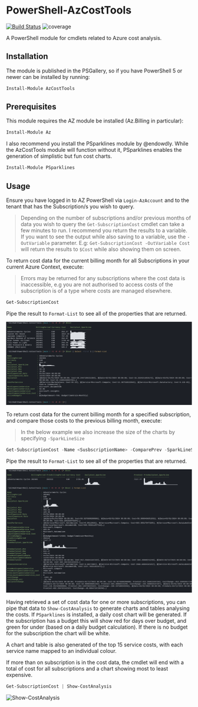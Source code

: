 # PowerShell-AzCostTools

[![Build Status](https://dev.azure.com/markwragg/GitHub/_apis/build/status/markwragg.PowerShell-AzCostTools?branchName=main)](https://dev.azure.com/markwragg/GitHub/_build/latest?definitionId=11&branchName=main) ![coverage](https://img.shields.io/badge/coverage-93%25-brightgreen.svg)

A PowerShell module for cmdlets related to Azure cost analysis.

## Installation

The module is published in the PSGallery, so if you have PowerShell 5 or newer can be installed by running:

```powershell
Install-Module AzCostTools
```

## Prerequisites

This module requires the AZ module be installed (Az.Billing in particular):

```powershell
Install-Module Az
```

I also recommend you install the PSparklines module by @endowdly. While the AzCostTools module will function without it,  PSparklines enables the generation of simplistic but fun cost charts.

```powershell
Install-Module PSparklines
```

## Usage

Ensure you have logged in to AZ PowerShell via `Login-AzAccount` and to the tenant that has the Subscription/s you wish to query.

> Depending on the number of subscriptions and/or previous months of data you wish to query the `Get-SubscriptionCost` cmdlet can take a few minutes to run.
> I recommend you return the results to a variable. If you want to see the output while also saving to a variable, use the `-OutVariable` parameter.
> E.g: `Get-SubscriptionCost -OutVariable Cost` will return the results to `$Cost` while also showing them on screen.

To return cost data for the current billing month for all Subscriptions in your current Azure Context, execute:

> Errors may be returned for any subscriptions where the cost data is inaccessible, e.g you are not authorised to access costs of the subscription is of a type where costs are managed elsewhere.

```powershell
Get-SubscriptionCost
```

Pipe the result to `Format-List` to see all of the properties that are returned.

![Get-SubscriptionCost](https://github.com/markwragg/PowerShell-AzCostTools/blob/main/Media/Get-SubscriptionCost.png)

To return cost data for the current billing month for a specified subscription, and compare those costs to the previous billing month, execute:

> In the below example we also increase the size of the charts by specifying `-SparkLineSize`

```powershell
Get-SubscriptionCost -Name <SusbscriptionName> -ComparePrev -SparkLineSize 3
```

Pipe the result to `Format-List` to see all of the properties that are returned.

![Get-SubscriptionCost](https://github.com/markwragg/PowerShell-AzCostTools/blob/main/Media/Get-SubscriptionCost-ComparePrev.png)

Having retrieved a set of cost data for one or more subscriptions, you can pipe that data to `Show-CostAnalysis` to generate charts and tables analysing the costs.
If `PSparklines` is installed, a daily cost chart will be generated. If the subscription has a budget this will show red for days over budget, and green for under (based on a daily budget calculation).
If there is no budget for the subscription the chart will be white.

A chart and table is also generated of the top 15 service costs, with each service name mapped to an individual colour.

If more than on subscription is in the cost data, the cmdlet will end with a total of cost for all subscriptions and a chart showing most to least expensive.

```powershell
Get-SubscriptionCost | Show-CostAnalysis
```

![Show-CostAnalysis](https://github.com/markwragg/PowerShell-AzCostTools/blob/main/Media/Show-CostAnalysis.gif)
